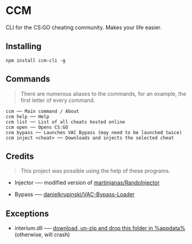 # CCM
CLI for the CS:GO cheating community. Makes your life easier.

## Installing

```
npm install ccm-cli -g
```

## Commands
> There are numerous aliases to the commands, for an example, the first letter of every command.

```
ccm ── Main command / About
ccm help ── Help
ccm list ── List of all cheats hosted online
ccm open ── Opens CS:GO
ccm bypass ── Launches VAC Bypass (may need to be launched twice)
ccm inject <cheat> ── Downloads and injects the selected cheat
```

## Credits
> This project was possible using the help of these programs.
- Injector ── modified version of [martinjanas/RandoInjector](https://github.com/martinjanas/RandoInjector)

- Bypass ── [danielkrupinski/VAC-Bypass-Loader](https://github.com/danielkrupinski/VAC-Bypass-Loader)

## Exceptions
- interium.dll ── [download, un-zip and drop this folder in %appdata%](https://mega.nz/file/dc8mCC7C#8qkdalh6m-DBOM1gFeD5tgAj8SJMG0eqgW30gka3UK4) (otherwise, will crash)
